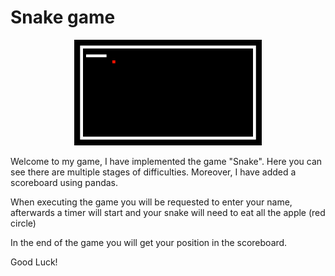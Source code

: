 # Snake game


<p align="center">
  <img src="images\animation_snake.gif" width="300">
</p>


Welcome to my game, I have implemented the game "Snake".
Here you can see there are multiple stages of difficulties.
Moreover, I have added a scoreboard using pandas.

When executing the game you will be requested to enter your name,
afterwards a timer will start and your snake will need to eat all the apple
(red circle)


In the end of the game you will get your position in the scoreboard.


Good Luck!
